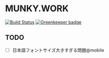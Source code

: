 # MUNKY.WORK

[![Build Status](https://travis-ci.org/munky69rock/portfolio.svg?branch=master)](https://travis-ci.org/munky69rock/portfolio)
[![Greenkeeper badge](https://badges.greenkeeper.io/munky69rock/portfolio.svg)](https://greenkeeper.io/)

## TODO

- [ ] 日本語フォントサイズ大きすぎる問題@mobile
